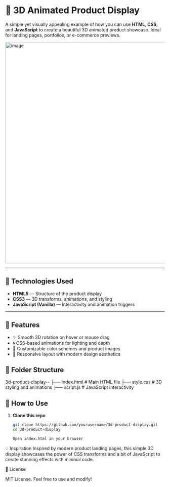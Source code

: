 # 🌟 3D Animated Product Display

A simple yet visually appealing example of how you can use **HTML**, **CSS**, and **JavaScript** to create a beautiful 3D animated product showcase. Ideal for landing pages, portfolios, or e-commerce previews.

<img width="1867" height="699" alt="image" src="https://github.com/user-attachments/assets/b6ff7fa5-78b5-4b60-9db4-29ce0f178494" />


---

## 🧰 Technologies Used

- **HTML5** — Structure of the product display
- **CSS3** — 3D transforms, animations, and styling
- **JavaScript (Vanilla)** — Interactivity and animation triggers

---

## 🚀 Features

- ✨ Smooth 3D rotation on hover or mouse drag
- 🌀 CSS-based animations for lighting and depth
- 🎨 Customizable color schemes and product images
- 🧩 Responsive layout with modern design aesthetics

## 📁 Folder Structure
3d-product-display--
├── index.html # Main HTML file 
├── style.css # 3D styling and animations
├── script.js # JavaScript interactivity

## 🔧 How to Use

1. **Clone this repo**  
   ```bash
   git clone https://github.com/yourusername/3d-product-display.git
   cd 3d-product-display

   Open index.html in your browser

💡 Inspiration
Inspired by modern product landing pages, this simple 3D display showcases the power of CSS transforms and a bit of JavaScript to create stunning effects with minimal code.

📄 License

MIT License. Feel free to use and modify!
